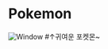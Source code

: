 # Pokemon
<img alt="Window" src="https://avatars.githubusercontent.com/u/60810332?v=4"/>
#↑귀여운 포켓몬~

